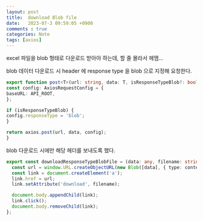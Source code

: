 ```yaml
---
layout: post
title:  download Blob file
date:   2023-07-3 09:59:05 +0900
comments : true
categories: Note
tags: [axios]
---
```


excel 파일을 blob 형태로 다운로드 받아야 하는데, 할 줄 몰라서 헤맴...

blob 데이터 다운로드 시 header 에 response type 을 blob 으로 지정해 요청한다.

```typescript
export function post<T>(url: string, data: T, isResponseTypeBlob?: boolean) {
const config: AxiosRequestConfig = {
baseURL: API_ROOT,
};

if (isResponseTypeBlob) {
config.responseType = 'blob';
}

return axios.post(url, data, config);
}
```

blob 다운로드 시에만 해당 헤더를 보내도록 했다.

```typescript
export const downloadResponseTypeBlobFile = (data: any, filename: string, contentType?: string): void => {
  const url = window.URL.createObjectURL(new Blob([data], { type: contentType }));
  const link = document.createElement('a');
  link.href = url;
  link.setAttribute('download', filename);

  document.body.appendChild(link);
  link.click();
  document.body.removeChild(link);
};
```

